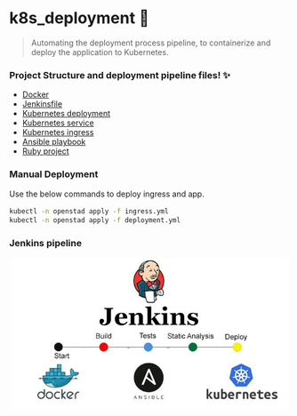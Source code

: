 # k8s_deployment :rocket:
> Automating the deployment process pipeline, to containerize and deploy the application to Kubernetes.

### Project Structure and deployment pipeline files! :sparkles:

* [Docker](Dockerfile)
* [Jenkinsfile](Jenkinsfile)
* [Kubernetes deployment](kubernetes/deployment.yml)
* [Kubernetes service](kubernetes/service.yml)
* [Kubernetes ingress](kubernetes/ingress.yml)
* [Ansible playbook](ansible/docker_build_push.yml)
* [Ruby project](src/http_server.rb)

### Manual Deployment 

Use the below commands to deploy ingress and app.

```bash
kubectl -n openstad apply -f ingress.yml 
kubectl -n openstad apply -f deployment.yml
```

### Jenkins pipeline

![Jenkins pipeline](/images/pipeline.jpeg)